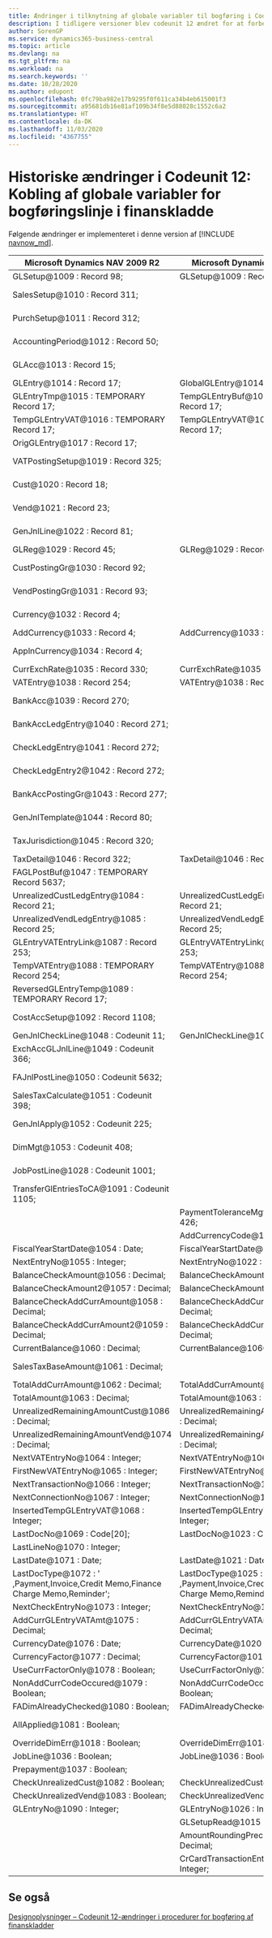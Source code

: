 ```yaml
---
title: Ændringer i tilknytning af globale variabler til bogføring i Codeunit 12
description: I tidligere versioner blev codeunit 12 ændret for at forbedre ydeevnen ved bogføring fra finanskladden. Få mere at vide om ændringerne i de globale variabler.
author: SorenGP
ms.service: dynamics365-business-central
ms.topic: article
ms.devlang: na
ms.tgt_pltfrm: na
ms.workload: na
ms.search.keywords: ''
ms.date: 10/28/2020
ms.author: edupont
ms.openlocfilehash: 0fc79ba982e17b9295f0f611ca34b4eb615001f3
ms.sourcegitcommit: a95681db16e81af109b34f8e5d88028c1552c6a2
ms.translationtype: HT
ms.contentlocale: da-DK
ms.lasthandoff: 11/03/2020
ms.locfileid: "4367755"
---
```

# <a name="historical-changes-to-codeunit-12-mapping-global-variables-for-general-journal-post-line"></a>Historiske ændringer i Codeunit 12: Kobling af globale variabler for bogføringslinje i finanskladde

Følgende ændringer er implementeret i denne version af [!INCLUDE [navnow_md](includes/navnow_md.md)].  

|**Microsoft Dynamics NAV 2009 R2**|**Microsoft Dynamics NAV 2013 R2**|**Bemærkning**|  
|----------------------------------------|----------------------------------------|-----------------|  
|GLSetup@1009 : Record 98;|GLSetup@1009 : Record 98;|Uændret|  
|SalesSetup@1010 : Record 311;||Ændret til lokal|  
|PurchSetup@1011 : Record 312;||Ændret til lokal|  
|AccountingPeriod@1012 : Record 50;||Ændret til lokal|  
|GLAcc@1013 : Record 15;||Ændret til lokal|  
|GLEntry@1014 : Record 17;|GlobalGLEntry@1014 : Record 17;|Omdøbt|  
|GLEntryTmp@1015 : TEMPORARY Record 17;|TempGLEntryBuf@1010 : TEMPORARY Record 17;|Omdøbt|  
|TempGLEntryVAT@1016 : TEMPORARY Record 17;|TempGLEntryVAT@1016 : TEMPORARY Record 17;|Uændret|  
|OrigGLEntry@1017 : Record 17;||Slettet|  
|VATPostingSetup@1019 : Record 325;||Ændret til lokal|  
|Cust@1020 : Record 18;||Ændret til lokal|  
|Vend@1021 : Record 23;||Ændret til lokal|  
|GenJnlLine@1022 : Record 81;||Ændret til lokal|  
|GLReg@1029 : Record 45;|GLReg@1029 : Record 45;|Uændret|  
|CustPostingGr@1030 : Record 92;||Ændret til lokal|  
|VendPostingGr@1031 : Record 93;||Ændret til lokal|  
|Currency@1032 : Record 4;||Ændret til lokal|  
|AddCurrency@1033 : Record 4;|AddCurrency@1033 : Record 4;|Uændret|  
|ApplnCurrency@1034 : Record 4;||Ændret til lokal|  
|CurrExchRate@1035 : Record 330;|CurrExchRate@1035 : Record 330;|Uændret|  
|VATEntry@1038 : Record 254;|VATEntry@1038 : Record 254;|Uændret|  
|BankAcc@1039 : Record 270;||Ændret til lokal|  
|BankAccLedgEntry@1040 : Record 271;||Ændret til lokal|  
|CheckLedgEntry@1041 : Record 272;||Ændret til lokal|  
|CheckLedgEntry2@1042 : Record 272;||Ændret til lokal|  
|BankAccPostingGr@1043 : Record 277;||Ændret til lokal|  
|GenJnlTemplate@1044 : Record 80;||Ændret til lokal|  
|TaxJurisdiction@1045 : Record 320;||Ændret til lokal|  
|TaxDetail@1046 : Record 322;|TaxDetail@1046 : Record 322;|Uændret|  
|FAGLPostBuf@1047 : TEMPORARY Record 5637;||Ændret til lokal|  
|UnrealizedCustLedgEntry@1084 : Record 21;|UnrealizedCustLedgEntry@1084 : Record 21;|Uændret|  
|UnrealizedVendLedgEntry@1085 : Record 25;|UnrealizedVendLedgEntry@1085 : Record 25;|Uændret|  
|GLEntryVATEntryLink@1087 : Record 253;|GLEntryVATEntryLink@1087 : Record 253;|Uændret|  
|TempVATEntry@1088 : TEMPORARY Record 254;|TempVATEntry@1088 : TEMPORARY Record 254;|Uændret|  
|ReversedGLEntryTemp@1089 : TEMPORARY Record 17;||Flyttet til Codeunit17|  
|CostAccSetup@1092 : Record 1108;||Ændret til lokal|  
|GenJnlCheckLine@1048 : Codeunit 11;|GenJnlCheckLine@1001 : Codeunit 11;|Uændret|  
|ExchAccGLJnlLine@1049 : Codeunit 366;||Ændret til lokal|  
|FAJnlPostLine@1050 : Codeunit 5632;||Ændret til lokal|  
|SalesTaxCalculate@1051 : Codeunit 398;||Ændret til lokal|  
|GenJnlApply@1052 : Codeunit 225;||Ændret til lokal|  
|DimMgt@1053 : Codeunit 408;||Ændret til lokal|  
|JobPostLine@1028 : Codeunit 1001;||Ændret til lokal|  
|TransferGlEntriesToCA@1091 : Codeunit 1105;||Ændret til lokal|  
||PaymentToleranceMgt@1002 : Codeunit 426;|Tilføjet|  
||AddCurrencyCode@1117 : Kode[10];|Tilføjet|  
|FiscalYearStartDate@1054 : Date;|FiscalYearStartDate@1011 : Date;|Uændret|  
|NextEntryNo@1055 : Integer;|NextEntryNo@1022 : Integer;|Uændret|  
|BalanceCheckAmount@1056 : Decimal;|BalanceCheckAmount@1056 : Decimal;|Uændret|  
|BalanceCheckAmount2@1057 : Decimal;|BalanceCheckAmount2@1057 : Decimal;|Uændret|  
|BalanceCheckAddCurrAmount@1058 : Decimal;|BalanceCheckAddCurrAmount@1058 : Decimal;|Uændret|  
|BalanceCheckAddCurrAmount2@1059 : Decimal;|BalanceCheckAddCurrAmount2@1059 : Decimal;|Uændret|  
|CurrentBalance@1060 : Decimal;|CurrentBalance@1060 : Decimal;|Uændret|  
|SalesTaxBaseAmount@1061 : Decimal;||Ændret til lokal|  
|TotalAddCurrAmount@1062 : Decimal;|TotalAddCurrAmount@1062 : Decimal;|Uændret|  
|TotalAmount@1063 : Decimal;|TotalAmount@1063 : Decimal;|Uændret|  
|UnrealizedRemainingAmountCust@1086 : Decimal;|UnrealizedRemainingAmountCust@1086 : Decimal;|Uændret|  
|UnrealizedRemainingAmountVend@1074 : Decimal;|UnrealizedRemainingAmountVend@1074 : Decimal;|Uændret|  
|NextVATEntryNo@1064 : Integer;|NextVATEntryNo@1064 : Integer;|Uændret|  
|FirstNewVATEntryNo@1065 : Integer;|FirstNewVATEntryNo@1065 : Integer;|Uændret|  
|NextTransactionNo@1066 : Integer;|NextTransactionNo@1066 : Integer;|Uændret|  
|NextConnectionNo@1067 : Integer;|NextConnectionNo@1067 : Integer;|Uændret|  
|InsertedTempGLEntryVAT@1068 : Integer;|InsertedTempGLEntryVAT@1027 : Integer;|Uændret|  
|LastDocNo@1069 : Code[20];|LastDocNo@1023 : Code[20];|Uændret|  
|LastLineNo@1070 : Integer;||Slettet|  
|LastDate@1071 : Date;|LastDate@1021 : Date;|Uændret|  
|LastDocType@1072 : ' ,Payment,Invoice,Credit Memo,Finance Charge Memo,Reminder';|LastDocType@1025 : ' ,Payment,Invoice,Credit Memo,Finance Charge Memo,Reminder';|Uændret|  
|NextCheckEntryNo@1073 : Integer;|NextCheckEntryNo@1028 : Integer;|Uændret|  
|AddCurrGLEntryVATAmt@1075 : Decimal;|AddCurrGLEntryVATAmt@1017 : Decimal;|Uændret|  
|CurrencyDate@1076 : Date;|CurrencyDate@1020 : Date;|Uændret|  
|CurrencyFactor@1077 : Decimal;|CurrencyFactor@1019 : Decimal;|Uændret|  
|UseCurrFactorOnly@1078 : Boolean;|UseCurrFactorOnly@1078 : Boolean;|Uændret|  
|NonAddCurrCodeOccured@1079 : Boolean;|NonAddCurrCodeOccured@1079 : Boolean;|Uændret|  
|FADimAlreadyChecked@1080 : Boolean;|FADimAlreadyChecked@1080 : Boolean;|Uændret|  
|AllApplied@1081 : Boolean;||Ændret til lokal|  
|OverrideDimErr@1018 : Boolean;|OverrideDimErr@1018 : Boolean;|Uændret|  
|JobLine@1036 : Boolean;|JobLine@1036 : Boolean;|Uændret|  
|Prepayment@1037 : Boolean;||Slettet|  
|CheckUnrealizedCust@1082 : Boolean;|CheckUnrealizedCust@1082 : Boolean;|Uændret|  
|CheckUnrealizedVend@1083 : Boolean;|CheckUnrealizedVend@1083 : Boolean;|Uændret|  
|GLEntryNo@1090 : Integer;|GLEntryNo@1026 : Integer;|Uændret|  
||GLSetupRead@1015 : Boolean;|Tilføjet|  
||AmountRoundingPrecision@1012 : Decimal;|Tilføjet|  
||CrCardTransactionEntryNo@1013 : Integer;|Tilføjet|  

## <a name="see-also"></a>Se også  
 [Designoplysninger – Codeunit 12-ændringer i procedurer for bogføring af finanskladder](design-details-codeunit-12-changes-changes-in-general-journal-post-procedures.md)
